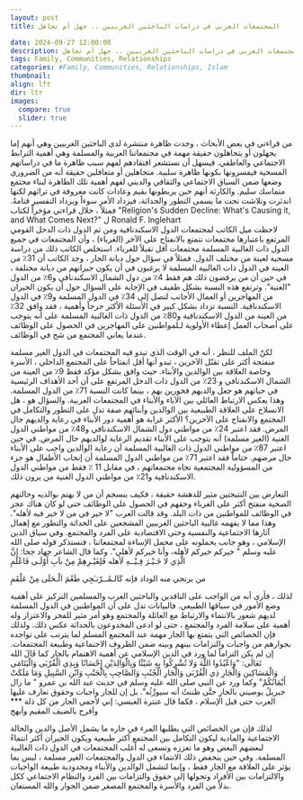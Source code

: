 ```yaml
---
layout: post
title: المجتمعات العربي في دراسات الباحثين الغربيين .. جهل أم تجاهل

date: 2024-09-27 12:00:00
description: المجتمعات العربي في دراسات الباحثين الغربيين .. جهل أم تجاهل
tags: Family, Communities, Relationships
categories: #Family, Communities, Relationships, Islam
thumbnail:
align: lft
dir: ltr
images:
  compare: true
  slider: true
---
```



من قراءتي في بعض الأبحاث ، وجدت ظاهرة منتشرة لدى الباحثين الغربيين وهي أنهم إما يجهلون أو يتجاهلون حقيقة مهمة في مجتمعاتنا العربية والمسلمة وهي أهمية الترابط الاجتماعي والعاطفي. فيسهل أن نستشعر افتقادهم لفهم سبب ظاهرة ما في دراساتهم المسحية فيفسرونها بكونها ظاهرة سلبية. متجاهلين أو متغافلين حقيقة أنه من الضروري وضعها ضمن السياق الاجتماعي والثقافي والديني لفهم أهمية تلك الظاهرة لبناء مجتمع متماسك سليم. والكارثة أنهم حين يربطونها بقيم وعادات كانت معروفة في تراثهم لكنها اندثرت وتلاشت تحت ما يسمى التطور والحداثة، فيزداد الأمر سوءاً ويزداد التفسير قتامةً. 
فمثلاً ، خلال قراءتي مؤخراً لكتاب "Religion's Sudden Decline: What's Causing it, and What Comes Next?" ل Ronald F. Inglehart  
لاحظت ميل الكاتب لمجتمعات الدول الاسكندنافية ومن ثم الدول ذات الدخل القومي المرتفع باعتبارها مجتمعات تتمتع بالانفتاح على الآخر (الغرباء) ، وأن المجتمعات في جميع الدول ذات الغالبية المسلمة مجتمعات أقل تقبلاً للغرباء.
استخلص الكاتب ذلك من دراسة مسحية لعينة من مختلف الدول. فمثلاً في سؤال حول ديانة الجار ، وجد الكاتب أن 31٪ من العينة في الدول ذات الغالبية المسلمة لا يرغبون في أن يكون جيرانهم من ديانة مختلفة ، في حين أن من يرفضون ذلك هم فقط  4٪ من دول الشمال الاسكندنافي و6٪ من الدول "الغنية".
وترتفع هذه النسبة بشكل طفيف في الإجابة على السؤال حول أن يكون الجيران من المهاجرين أو العمال الأجانب لتصل إلى 34٪ في الدول المسلمة و9٪ في الدول الاسكندنافية.
النسبة تزداد بشكل كبير في الأسئلة الأكثر حرجاً وأهمية ، فقد وافق 32٪ من العينة من الدول الاسكندنافية و80٪ من الدول ذات الغالبية المسلمة على أنه يتوجب على أصحاب العمل إعطاء الأولوية لـلمواطنين على المهاجرين في الحصول على الوظائف عندما يعاني المجتمع من شح في الوظائف.


لكنّ الملف للنظر ، أنه في الوقت الذي تبدو فيه المجتمعات في الدول الغير مسلمة منفتحة أكثر على تقبّل الآخرين  ،  تبدو أنها أقل انفتاحاً على المجتمع الداخلي ، الأسرة وخاصة العلاقة بين الوالدين والأبناء. حيث وافق بشكل مؤكد فقط 9٪ من العينة من الشمال الاسكندنافي و 23٪ من الدول ذات الدخل المرتفع على أن أحد الأهداف الرئيسية في حياتهم هو جعل والديهم فخورين بهم ، بينما كانت النسبة 71٪ من الدول المسلمة. وهذا يعكس الارتباط العائلي بين الآباء والأبناء في المجتمعات العربية. والسؤال هو ، هل الانسلاخ على العلاقة الطبيعية بين الوالدين وأبنائهم صفة تدل على التطور والتكامل في المجتمع والانفتاح على الآخرين؟
الأكثر غرابة هو أهمية دور الأبناء في رعاية والديهم حال المرض. فقد اعتبر 24٪ من مواطني دول الشمال الاسكندنافي و48٪ من مواطني الدول الغنية (الغير مسلمة) أنه يتوجب على الأبناء تقديم الرعاية لوالديهم حال المرض. في حين اعتبر 87٪ من مواطني الدول ذات الغالبية المسلمة أن رعاية الوالدين واجب على الأبناء حال مرضهم. 
ختاماً فقد اعتبر 71٪ من مواطني الدول المسلمة أن إنجاب الأطفال هو جزء من المسؤولية المجتمعية تجاه مجتمعاتهم ، في مقابل 11 ٪ فقط من مواطني الدول الاسكندنافية و21٪  من مواطني الدول الغنية من يرون ذلك.

التعارض بين النتيجتين مثير للدهشة حقيقة ، فكيف ينسجم أن من لا يهتم بوالديه وحالتهم الصحية منفتح أكثر على الغرباء وحقهم في الحصول على الوظائف حتى لو كان هناك عجز في الوظائف للمواطنين من ذات البلد. وقد قالت العرب "لا خير في من لا خير فيه لأهله". وهذا مما لا يفهمه غالبية الباحثين الغربيين المشجعين على الحداثة والتطور مع إهمال آثارها الاجتماعية والنفسية وحتى الاقتصادية على الفرد والمجتمع. وفي سياق الدين الإسلامي ، وهو جانب يحملونه على محمل الإساءة لمجتمعاتنا ، فنستذكر قوله صلى الله عليه وسلم " خيركم خيركم لأهله، وأنا خيركم لأهلي". وكما قال الشاعر جهاد جحا:
إِنَّ الَّذِي لا خَـيْـرَ فِـيْــهِ لَأهله
            فَلِغَيْـرِهِمْ مِنْ باَبِ أَوْلَـى فَاعْلَمِ

من يرتجي منه الوداد فإنه
     كَالـمُــرْتـَجِي طَعْمَ الْـحَلَى مِنْ عَلْقَمِ


لذلك ، فأرى أنه من الواجب على الناقدين والباحثين العرب والمسلمين التركيز على أهمية وضع الأمور في سياقها الطبيعي. فالبيانات تدل على أن المواطنين في الدول المسلمة لديهم شعور بالانتماء والارتباط مع العائلة والمجتمع وهو أمر مثير للفخر والاعتزاز وله أهمية على سلامة الفرد والمجتمع ، حتى لو ادعى المخدوعون بالحداثة عكس ذلك. ولذلك فإن الخصائص التي يتمتع بها الجار مهمة عند المجتمع المسلم لما يترتب على تواجده بجوارهم من واجبات والتزامات بينهم وبينه ضمن الظروف الاجتماعية وطبيعة المجتمعات. إن لم يكن التزاماً لما ورد في الدين الإسلامي عن أهمية الاهتمام بالجار كما قَالَ الله تَعَالَى: "وَاعْبُدُوا اللَّهَ وَلا تُشْرِكُوا بِهِ شَيْئًا وَبِالْوَالِدَيْنِ إِحْسَانًا وَبِذِي الْقُرْبَى وَالْيَتَامَى وَالْمَسَاكِينِ وَالْجَارِ ذِي الْقُرْبَى وَالْجَارِ الْجُنُبِ وَالصَّاحِبِ بِالْجَنْبِ وَابْنِ السَّبِيلِ وَمَا مَلَكَتْ أَيْمَانُكُمْ" وكما ورد عن النبي صلى الله عليه وسلم في حديث عبد الله بن عمرو " ما زال جبريلُ يوصيني بالجارِ حتَّى ظننتُ أنه سيورِّثُه". بل إن للجار واجبات وحقوق تعارف عليها العرب حتى قبل الإسلام ، فكما قال عنترة العبسي:
إني لأحمي الجار من كل ذلة  *** وأفرح بالضيف المقيم وأبهج

لذلك فإن من الخصائص التي يطلبها المرء في جاره ما يشمل الأصل والدين والحالة الاجتماعية والمادية ليكون التكامل بين المجتمع أكثر طبيعية ويكون الجيران أكثر انتماءً لبعضهم البعض وهو ما تعززه وتسعى له أغلب المجتمعات في الدول ذات الغالبية المسلمة. وفي حين ينخفض ذلك الانتماء في الدول والمجتمعات الغير مسلمة ، ليس بما يؤثر على العلاقة مع الجار فقط ، وإنما لتشمل الوالدين والأبناء ومحدودية طبيعة الواجبات والالتزامات بين الأفراد وتحولها إلى حقوق والتزامات بين الفرد والنظام الاجتماعي ككل بدلاً من الفرد والأسرة والمجتمع المصغر ضمن الجوار والله المستعان.

